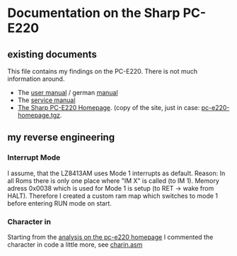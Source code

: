 # Documentation on the Sharp PC-E220

## existing documents
This file contains my findings on the PC-E220. There is not much information around.
* The [user manual](PCE220_OM_EN_OCR.pdf) / german [manual](Sharp_PC-E220_GE.pdf)
* The [service manual](PCE220_SM_SHARP_EN.pdf)
* [The Sharp PC-E220 Homepage](https://wwwhomes.uni-bielefeld.de/achim/pc-e220.html). (copy of the site, just in case: [pc-e220-homepage.tgz](pc-e220-homepage.tgz).

## my reverse engineering

### Interrupt Mode
I assume, that the LZ8413AM uses Mode 1 interrupts as default. Reason: In all Roms there is only one place where "IM X" is called (to IM 1). Memory adress 0x0038 which is used for Mode 1 is setup (to RET -> wake from HALT). Therefore I created a custom ram map which switches to mode 1 before entering RUN mode on start.

### Character in
Starting from the [analysis on the pc-e220 homepage](https://wwwhomes.uni-bielefeld.de/achim/pc-e220/char_in.txt) I commented the character in code a little more, see [charin.asm](charin.asm)

